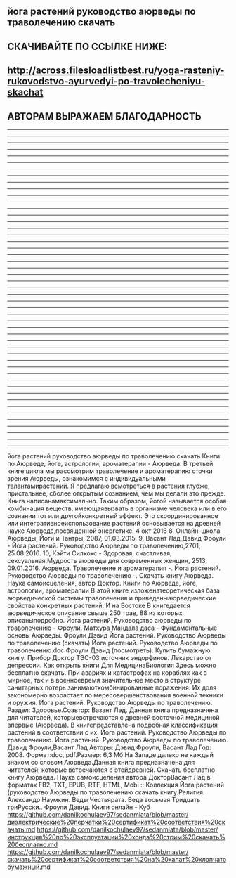 йога растений руководство аюрведы по траволечению скачать
--------------------------------------------------
СКАЧИВАЙТЕ ПО ССЫЛКЕ НИЖЕ:
--------------------------------------------------
http://across.filesloadlistbest.ru/yoga-rasteniy-rukovodstvo-ayurvedyi-po-travolecheniyu-skachat
--------------------------------------------------
АВТОРАМ ВЫРАЖАЕМ БЛАГОДАРНОСТЬ
--------------------------------------------------
--------------------------------------------------
--------------------------------------------------
--------------------------------------------------
--------------------------------------------------
--------------------------------------------------
--------------------------------------------------
--------------------------------------------------
--------------------------------------------------
--------------------------------------------------
--------------------------------------------------
--------------------------------------------------
--------------------------------------------------
--------------------------------------------------
--------------------------------------------------
--------------------------------------------------
--------------------------------------------------
--------------------------------------------------
--------------------------------------------------
--------------------------------------------------
--------------------------------------------------
--------------------------------------------------
--------------------------------------------------
--------------------------------------------------
--------------------------------------------------
--------------------------------------------------
--------------------------------------------------
--------------------------------------------------
--------------------------------------------------
--------------------------------------------------
--------------------------------------------------
--------------------------------------------------
--------------------------------------------------
--------------------------------------------------
--------------------------------------------------
--------------------------------------------------
--------------------------------------------------
--------------------------------------------------
--------------------------------------------------
--------------------------------------------------
--------------------------------------------------
--------------------------------------------------
--------------------------------------------------
--------------------------------------------------
--------------------------------------------------
--------------------------------------------------
--------------------------------------------------
--------------------------------------------------
--------------------------------------------------
--------------------------------------------------
йога растений руководство аюрведы по траволечению скачать Книги по Аюрведе, йоге, астрологии, ароматерапии - Аюрведа. В третьей книге цикла мы рассмотрим траволечение и ароматерапию сточки зрения Аюрведы, ознакомимся с индивидуальными талантамирастений. Я предлагаю всмотреться в растения глубже, пристальнее, сболее открытым сознанием, чем мы делали это прежде. Книга написанамаксимально. Таким образом, йогой называется особая комбинация веществ, имеющаявызвать в организме человека или в его сознании тот или другойконкретный эффект. Это скоординированное или интегративноеиспользование растений основывается на древней науке Аюрведе,посвященной энергетике. 4 окт 2016  8, Онлайн-школа Аюрведы, Йоги и Тантры, 2087, 01.03.2015. 9, Васант Лад,Давид Фроули - Йога растений. Руководство Аюрведы по траволечению,2701, 25.08.2016. 10, Кэйти Силкокс - Здоровая, счастливая, сексуальная.Мудрость аюрведы для современных женщин, 2513, 09.01.2016. Аюрведа. Траволечение и ароматерапия -. Йога растений. Руководство Аюрведы по траволечению -. Скачать книгу Аюрведа. Наука самоисцеления, автор Доктор. Книги по Аюрведе, йоге, астрологии, ароматерапии  В этой книге изложенатеоретическая база аюрведической системы траволечения и приведеныаюрведические свойства конкретных растений. И на Востоке  В книгедается аюрведическое описание свыше 250 трав, 88 из которых описаныподробно. Йога растений. Руководство аюрведы по траволечению - Фроули. Матхура Мандала даса - Фундаментальные основы Аюрведы. Фроули Дэвид  Йога растений. Руководство Аюрведы по траволечению (скачать)  Йога растений. Руководство Аюрведы по траволечению.doc Фроули Дэвид (посмотреть). Купить бумажную книгу. Прибор Доктор ТЭС-03  источник эндорфинов. Лекарство от депрессии. Как открыть книги Для
МедицинаБиология  Здесь можно бесплатно скачать. При авариях и катастрофах на кораблях как в мирное, так и в военноевремя значительное место в структуре санитарных потерь занимаюткомбинированные поражения. Их доля закономерно возрастает по мересовершенствования военной техники и оружия. Йога растений. Руководство Аюрведы по траволечению. Раздел: Здоровье.Соавтор: Вазант Лэд. Данная книга предназначена для читателей, которыевстречаются с древней восточной медициной впервые (Аюрведа). В книгепредставлена подробная классификация растений в соответствии с их. Йога растений. Руководство Аюрведы по траволечению. Йога растений. Руководство Аюрведы по траволечению. Давид Фроули,Васант Лад Авторы: Дэвид Фроули, Васант Лад Год: 2008. Формат:doc, pdf.Размер: 6,3 Мб На Западе далеко не каждый знаком со словом Аюрведа.Данная книга предназначена для читателей, которые встречаются с этойдревней. Скачать бесплатно книгу Аюрведа. Наука самоисцеления автора ДокторВасант Лад в форматах FB2, TXT, EPUB, RTF, HTML, Mobi :: Коллекция Йога растений (руководство Аюрведы по траволечению скачать книгу.Религия. Александр Наумкин. Веды Честьярата. Веда восьмая Тридцать триРусски.. Фроули Дэвид. Книги онлайн - Куб
https://github.com/danilkochulaev97/sedanmiata/blob/master/диэлектрические%20перчатки%20сертификат%20соответствия%20скачать.md
https://github.com/danilkochulaev97/sedanmiata/blob/master/инструкция%20по%20эксплуатации%20хонда%20стрим%20скачать%20бесплатно.md
https://github.com/danilkochulaev97/sedanmiata/blob/master/скачать%20сертификат%20соответствия%20на%20халат%20хлопчатобумажный.md